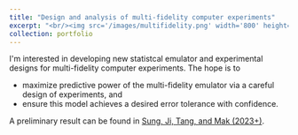 ```yaml
---
title: "Design and analysis of multi-fidelity computer experiments"
excerpt: "<br/><img src='/images/multifidelity.png' width='800' height='300'>"
collection: portfolio
---
```


I'm interested in developing new statistcal emulator and experimental designs for multi-fidelity computer experiments. The hope is to 

* maximize predictive power of the multi-fidelity emulator via a careful design of experiments, and 
* ensure this model achieves a desired error tolerance with confidence. 

A preliminary result can be found in [Sung, Ji, Tang, and Mak (2023+)](https://arxiv.org/abs/2211.00268).